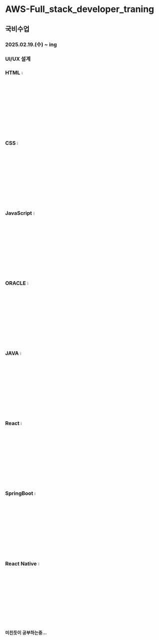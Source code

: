 # AWS-Full_stack_developer_traning
## 국비수업
### 2025.02.19.(수) ~ ing
### UI/UX 설계
### HTML <image src="img/html.svg.png" width="5%" height="5%">
### CSS <image src="img/css.svg.png" width="5%" height="5%">
### JavaScript <image src="img/JavaScript.png" width="5%" height="5%">
### ORACLE <image src="img/oracle.png" width="5%" height="5%">
### JAVA <image src="img/java.png" width="5%" height="5%">
### React <image src="img/logo512.png" width="5%" height="5%">
### SpringBoot <image src="img/springBoot.png" width="5%" height="5%">
### React Native <image src="img/RN.png" width="5%" height="5%">
#### 미친듯이 공부하는중...

